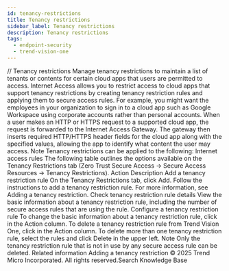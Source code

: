 ```yaml
---
id: tenancy-restrictions
title: Tenancy restrictions
sidebar_label: Tenancy restrictions
description: Tenancy restrictions
tags:
  - endpoint-security
  - trend-vision-one
---
```


/*<![CDATA[*/ $('#title').html($('meta[name=map-description]').attr('content')); /*]]>*/ Tenancy restrictions Manage tenancy restrictions to maintain a list of tenants or contents for certain cloud apps that users are permitted to access. Internet Access allows you to restrict access to cloud apps that support tenancy restrictions by creating tenancy restriction rules and applying them to secure access rules. For example, you might want the employees in your organization to sign in to a cloud app such as Google Workspace using corporate accounts rather than personal accounts. When a user makes an HTTP or HTTPS request to a supported cloud app, the request is forwarded to the Internet Access Gateway. The gateway then inserts required HTTP/HTTPS header fields for the cloud app along with the specified values, allowing the app to identify what content the user may access. Note Tenancy restrictions can be applied to the following: Internet access rules The following table outlines the options available on the Tenancy Restrictions tab (Zero Trust Secure Access → Secure Access Resources → Tenancy Restrictions). Action Description Add a tenancy restriction rule On the Tenancy Restrictions tab, click Add. Follow the instructions to add a tenancy restriction rule. For more information, see Adding a tenancy restriction. Check tenancy restriction rule details View the basic information about a tenancy restriction rule, including the number of secure access rules that are using the rule. Configure a tenancy restriction rule To change the basic information about a tenancy restriction rule, click in the Action column. To delete a tenancy restriction rule from Trend Vision One, click in the Action column. To delete more than one tenancy restriction rule, select the rules and click Delete in the upper left. Note Only the tenancy restriction rule that is not in use by any secure access rule can be deleted. Related information Adding a tenancy restriction © 2025 Trend Micro Incorporated. All rights reserved.Search Knowledge Base